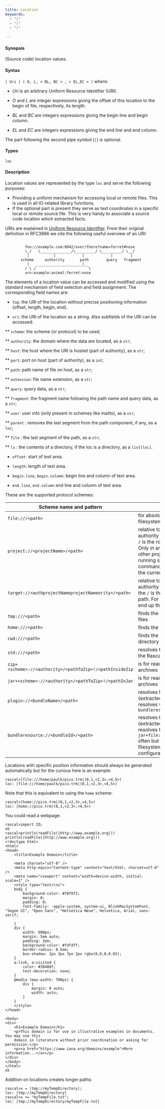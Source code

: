```yaml
---
title: Location
keywords:
  - "|"
  - "("
  - ")"

---
```


#### Synopsis

(Source code) location values.

#### Syntax

`| Uri | ( O, L, < BL, BC > , < EL,EC > )`
where:

*  _Uri_ is an arbitrary Uniform Resource Identifier (URI).

*  _O_ and _L_ are integer expressions giving the offset of this location to the begin of file, respectively, its length.

*  _BL_ and _BC_ are integers expressions giving the begin line and begin column.

*  _EL_ and _EC_ are integers expressions giving the end line and end column.


The part following the second pipe symbol (`|`) is optional.

#### Types

`loc`

#### Description

Location values are represented by the type `loc` and serve the following purposes:

*  Providing a uniform mechanism for accessing local or remote files. This is used in all IO-related library functions.
*  If the optional part is present they serve as text coordinates in a specific local or remote source file.
  This is very handy to associate a source code location which extracted facts.


URIs are explained in [Uniform Resource Identifier](http://en.wikipedia.org/wiki/Uniform_Resource_Identifier). From their original definition in RFC3986 we cite the following useful overview of an URI:
```rascal

         foo://example.com:8042/over/there?name=ferret#nose
         \_/   \______________/\_________/ \_________/ \__/
          |           |            |            |        |
       scheme     authority       path        query   fragment
          |   _____________________|__
         / \ /                        \
         urn:example:animal:ferret:nose
```

The elements of a location value can be accessed and modified using the standard mechanism of field selection and field assignment. The corresponding field names are:

*  `top`: the URI of the location without precise positioning information (offset, length, begin, end).

*  `uri`: the URI of the location as a string. Also subfields of the URI can be accessed:

** `scheme`: the scheme (or protocol) to be used;

** `authority`: the domain where the data are located, as a `str`;

** `host`: the host where the URI is hosted (part of authority), as a `str`;

** `port`: port on host (part of authority), as a `int`;

** `path`: path name of file on host, as a `str`;

** `extension`: file name extension, as a `str`;

** `query`: query data, as a `str`;

** `fragment`: the fragment name following the path name and query data, as a `str`;

** `user`: user info (only present in schemes like mailto), as a `str`;
  
** `parent` : removes the last segment from the path component, if any, as a `loc`;

** `file` : the last segment of the path, as a `str`;

** `ls` : the contents of a directory, if the loc is a directory, as a `list[loc]`.

* `offset`: start of text area.

* `length`: length of text area.

* `begin.line`, `begin.column`: begin line and column of text area.

* `end.line`, `end.column` end line and column of text area.

These are the supported protocol schemes:

| Scheme name and pattern | Description |
| --- | --- |
| `file:///<path>` | for absolute file names in the OS filesystem | 
| `project://<projectName>/<path>` | relative to an IDEs workspace, the authority part is a project name and `/` is the root of the source project. Only in an IDE context you can find other projects with this. When running standalone on the commandline or using Maven only the current project is resolved. |
| `target://<authprojectNameprojectNameority>/<path>` | relative to an IDEs workspace, the authority part is a project name, and the `/` is the root of the binary target path. For example Java's `.class` files end up there |
| `tmp:///<path>` | finds the OS's folder for temporary files |
| `home:///<path>` | finds the current user's home folder |
| `cwd:///<path>` | finds the OS's current working directory |
| `std:///<path>` | resolves to the (installed) location of the Rascal standard library | 
| `zip+<scheme>://<authority>/<pathToZip>!/<pathInsideZip` | is for reading and writing into zip archives |
| `jar+<scheme>://<authority>/<pathToZip>!/<pathInJar` | is for reading and writing into jar archives |
| `plugin://<bundleName>/<path>` | resolves to the an Eclipse plugin (extracted) resource location, it resolves via an OSGI `bundleresource://` |
| `bundleresource://<bundleId>/<path>` | resolves to the an OSGI bundle (extracted) resource location. This resolves to a `jar+file://<filePath>!/<pathInJar>` often but could also resolve to a filesystem location depending on the configuration options of the bundle. |

Locations with specific position information should always be generated automatically but for the curious here is an example:

```rascal-shell 
rascal>|file:///home/paulk/pico.trm|(0,1,<2,3>,<4,5>)
loc: |file:///home/paulk/pico.trm|(0,1,<2,3>,<4,5>)
```
Note that this is equivalent to using the `home` scheme:

```rascal-shell 
rascal>|home://pico.trm|(0,1,<2,3>,<4,5>)
loc: |home://pico.trm|(0,1,<2,3>,<4,5>)
```

You could read a webpage:


```rascal-shell 
rascal>import IO;
ok
rascal>println(readFile(|http://www.example.org|))
println(readFile(|http://www.example.org|))
<!doctype html>
<html>
<head>
    <title>Example Domain</title>

    <meta charset="utf-8" />
    <meta http-equiv="Content-type" content="text/html; charset=utf-8" />
    <meta name="viewport" content="width=device-width, initial-scale=1" />
    <style type="text/css">
    body {
        background-color: #f0f0f2;
        margin: 0;
        padding: 0;
        font-family: -apple-system, system-ui, BlinkMacSystemFont, "Segoe UI", "Open Sans", "Helvetica Neue", Helvetica, Arial, sans-serif;
        
    }
    div {
        width: 600px;
        margin: 5em auto;
        padding: 2em;
        background-color: #fdfdff;
        border-radius: 0.5em;
        box-shadow: 2px 3px 7px 2px rgba(0,0,0,0.02);
    }
    a:link, a:visited {
        color: #38488f;
        text-decoration: none;
    }
    @media (max-width: 700px) {
        div {
            margin: 0 auto;
            width: auto;
        }
    }
    </style>    
</head>

<body>
<div>
    <h1>Example Domain</h1>
    <p>This domain is for use in illustrative examples in documents. You may use this
    domain in literature without prior coordination or asking for permission.</p>
    <p><a href="https://www.iana.org/domains/example">More information...</a></p>
</div>
</body>
</html>
ok
```

Addition on locations creates longer paths:

```rascal-shell 
rascal>x = |tmp://myTempDirectory|;
loc: |tmp://myTempDirectory|
rascal>x += "myTempFile.txt";
loc: |tmp://myTempDirectory/myTempFile.txt|
```



